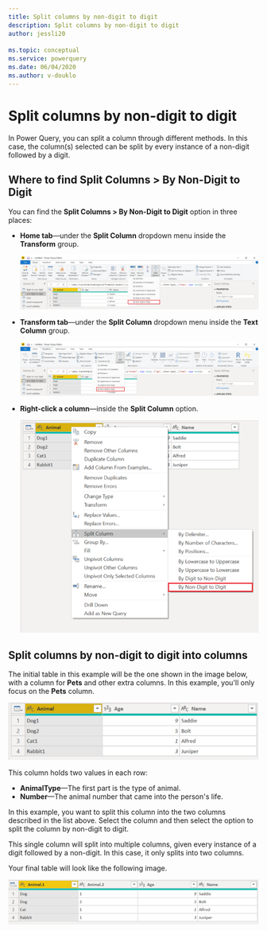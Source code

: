 ```yaml
---
title: Split columns by non-digit to digit
description: Split columns by non-digit to digit
author: jessli20

ms.topic: conceptual
ms.service: powerquery
ms.date: 06/04/2020
ms.author: v-douklo
---
```


# Split columns by non-digit to digit

In Power Query, you can split a column through different methods.
In this case, the column(s) selected can be split by every instance of a non-digit followed by a digit.

## Where to find Split Columns > By Non-Digit to Digit

You can find the **Split Columns > By Non-Digit to Digit** option in three places:

* **Home tab**&mdash;under the **Split Column** dropdown menu inside the **Transform** group.

   ![image](images/sc-home-ndtd.png)

* **Transform tab**&mdash;under the **Split Column** dropdown menu inside the **Text Column** group.

   ![image](images/sc-transform-ndtd.png)

* **Right-click a column**&mdash;inside the **Split Column** option.

   ![image](images/sc-rightclick-ndtd.png)

## Split columns by non-digit to digit into columns 

The initial table in this example will be the one shown in the image below, with a column for **Pets** and other extra columns.
In this example, you'll only focus on the **Pets** column.

![image](images/sc-before-ndtd.png)

This column holds two values in each row:

* **AnimalType**&mdash;The first part is the type of animal. 
* **Number**&mdash;The animal number that came into the person's life.

In this example, you want to split this column into the two columns described in the list above. Select the column and then select the option to split the column by non-digit to digit.

This single column will split into multiple columns, given every instance of a digit followed by a non-digit. In this case, it only splits into two columns.

Your final table will look like the following image.

![After](images/sc-after-ndtd.png)
